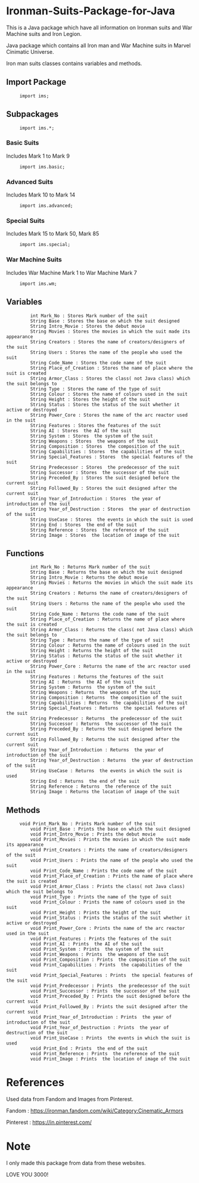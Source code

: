 # Ironman-Suits-Package-for-Java
This is a Java package which have all information on Ironman suits and War Machine suits and Iron Legion.

Java package which contains all Iron man and War Machine suits in Marvel Cinimatic Universe.

Iron man suits classes contains variables and methods.

## Import Package
	     import ims;
## Subpackages
	     import ims.*;
### Basic Suits
Includes Mark 1 to Mark 9
				
	     import ims.basic;
	     
### Advanced Suits
Includes Mark 10 to Mark 14

	     import ims.advanced;
### Special Suits
Includes Mark 15 to Mark 50, Mark 85

	     import ims.special;
### War Machine Suits
Includes War Machine Mark 1 to War Machine Mark 7

	     import ims.wm;


## Variables

 	     	 int Mark_No : Stores Mark number of the suit
 	     	 String Base : Stores the base on which the suit designed
             String Intro_Movie : Stores the debut movie
             String Movies : Stores the movies in which the suit made its appearance
             String Creators : Stores the name of creators/designers of the suit
             String Users : Stores the name of the people who used the suit
             String Code_Name : Stores the code name of the suit
             String Place_of_Creation : Stores the name of place where the suit is created
             String Armor_Class : Stores the class( not Java class) which the suit belongs to
             String Type : Stores the name of the type of suit
             String Colour : Stores the name of colours used in the suit
             String Height : Stores the height of the suit
             String Status : Stores the status of the suit whether it active or destroyed
             String Power_Core : Stores the name of the arc reactor used in the suit
             String Features : Stores the features of the suit 
             String AI : Stores  the AI of the suit
             String System : Stores  the system of the suit
             String Weapons : Stores  the weapons of the suit
             String Composition : Stores  the composition of the suit
             String Capabilities : Stores  the capabilities of the suit
             String Special_Features : Stores  the special features of the suit
             String Predecessor : Stores  the predecessor of the suit
             String Successor : Stores  the successor of the suit
             String Preceded_By : Stores the suit designed before the current suit
             String Followed_By : Stores the suit designed after the current suit
             String Year_of_Introduction : Stores  the year of introduction of the suit
             String Year_of_Destruction : Stores  the year of destruction of the suit
             String UseCase : Stores  the events in which the suit is used
             String End : Stores  the end of the suit
             String Reference : Stores  the reference of the suit
             String Image : Stores  the location of image of the suit
			   
## Functions

	     	 int Mark_No : Returns Mark number of the suit
             String Base : Returns the base on which the suit designed
             String Intro_Movie : Returns the debut movie
             String Movies : Returns the movies in which the suit made its appearance
             String Creators : Returns the name of creators/designers of the suit
             String Users : Returns the name of the people who used the suit
             String Code_Name : Returns the code name of the suit
             String Place_of_Creation : Returns the name of place where the suit is created
             String Armor_Class : Returns the class( not Java class) which the suit belongs to
             String Type : Returns the name of the type of suit
             String Colour : Returns the name of colours used in the suit
             String Height : Returns the height of the suit
             String Status : Returns the status of the suit whether it active or destroyed
             String Power_Core : Returns the name of the arc reactor used in the suit
             String Features : Returns the features of the suit 
             String AI : Returns  the AI of the suit
             String System : Returns  the system of the suit
             String Weapons : Returns  the weapons of the suit
             String Composition : Returns  the composition of the suit
             String Capabilities : Returns  the capabilities of the suit
             String Special_Features : Returns  the special features of the suit
             String Predecessor : Returns  the predecessor of the suit
             String Successor : Returns  the successor of the suit
             String Preceded_By : Returns the suit designed before the current suit
             String Followed_By : Returns the suit designed after the current suit
             String Year_of_Introduction : Returns  the year of introduction of the suit
             String Year_of_Destruction : Returns  the year of destruction of the suit
             String UseCase : Returns  the events in which the suit is used
             String End : Returns  the end of the suit
             String Reference : Returns  the reference of the suit
             String Image : Returns the location of image of the suit
			   
## Methods

		 void Print_Mark_No : Prints Mark number of the suit
             void Print_Base : Prints the base on which the suit designed
             void Print_Intro_Movie : Prints the debut movie
             void Print_Movies : Prints the movies in which the suit made its appearance
             void Print_Creators : Prints the name of creators/designers of the suit
             void Print_Users : Prints the name of the people who used the suit
             void Print_Code_Name : Prints the code name of the suit
             void Print_Place_of_Creation : Prints the name of place where the suit is created
             void Print_Armor_Class : Prints the class( not Java class) which the suit belongs to
             void Print_Type : Prints the name of the type of suit
             void Print_Colour : Prints the name of colours used in the suit
             void Print_Height : Prints the height of the suit
             void Print_Status : Prints the status of the suit whether it active or destroyed
             void Print_Power_Core : Prints the name of the arc reactor used in the suit
             void Print_Features : Prints the features of the suit 
             void Print_AI : Prints  the AI of the suit
             void Print_System : Prints  the system of the suit
             void Print_Weapons : Prints  the weapons of the suit
             void Print_Composition : Prints  the composition of the suit
             void Print_Capabilities : Prints  the capabilities of the suit
             void Print_Special_Features : Prints  the special features of the suit
             void Print_Predecessor : Prints  the predecessor of the suit
             void Print_Successor : Prints  the successor of the suit
             void Print_Preceded_By : Prints the suit designed before the current suit
             void Print_Followed_By : Prints the suit designed after the current suit
             void Print_Year_of_Introduction : Prints  the year of introduction of the suit
             void Print_Year_of_Destruction : Prints  the year of destruction of the suit
             void Print_UseCase : Prints  the events in which the suit is used
             void Print_End : Prints  the end of the suit
             void Print_Reference : Prints  the reference of the suit
             void Print_Image : Prints  the location of image of the suit
			   
# References

Used data from Fandom and Images from Pinterest.

Fandom : https://ironman.fandom.com/wiki/Category:Cinematic_Armors

Pinterest : https://in.pinterest.com/

# Note

I only made this package from data from these websites.

LOVE YOU 3000!
